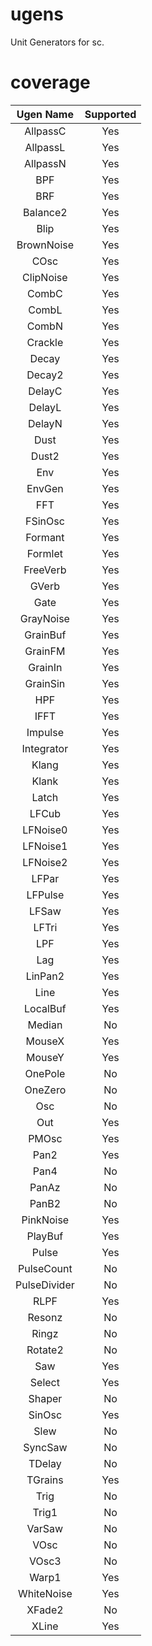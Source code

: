 # ugens

Unit Generators for sc.

# coverage

| Ugen Name                   | Supported |
|:---------------------------:|:---------:|
| AllpassC                    | Yes       |
| AllpassL                    | Yes       |
| AllpassN                    | Yes       |
| BPF                         | Yes       |
| BRF                         | Yes       |
| Balance2                    | Yes       |
| Blip                        | Yes       |
| BrownNoise                  | Yes       |
| COsc                        | Yes       |
| ClipNoise                   | Yes       |
| CombC                       | Yes       |
| CombL                       | Yes       |
| CombN                       | Yes       |
| Crackle                     | Yes       |
| Decay                       | Yes       |
| Decay2                      | Yes       |
| DelayC                      | Yes       |
| DelayL                      | Yes       |
| DelayN                      | Yes       |
| Dust                        | Yes       |
| Dust2                       | Yes       |
| Env                         | Yes       |
| EnvGen                      | Yes       |
| FFT                         | Yes       |
| FSinOsc                     | Yes       |
| Formant                     | Yes       |
| Formlet                     | Yes       |
| FreeVerb                    | Yes       |
| GVerb                       | Yes       |
| Gate                        | Yes       |
| GrayNoise                   | Yes       |
| GrainBuf                    | Yes       |
| GrainFM                     | Yes       |
| GrainIn                     | Yes       |
| GrainSin                    | Yes       |
| HPF                         | Yes       |
| IFFT                        | Yes       |
| Impulse                     | Yes       |
| Integrator                  | Yes       |
| Klang                       | Yes       |
| Klank                       | Yes       |
| Latch                       | Yes       |
| LFCub                       | Yes       |
| LFNoise0                    | Yes       |
| LFNoise1                    | Yes       |
| LFNoise2                    | Yes       |
| LFPar                       | Yes       |
| LFPulse                     | Yes       |
| LFSaw                       | Yes       |
| LFTri                       | Yes       |
| LPF                         | Yes       |
| Lag                         | Yes       |
| LinPan2                     | Yes       |
| Line                        | Yes       |
| LocalBuf                    | Yes       |
| Median                      | No        |
| MouseX                      | Yes       |
| MouseY                      | Yes       |
| OnePole                     | No        |
| OneZero                     | No        |
| Osc                         | No        |
| Out                         | Yes       |
| PMOsc                       | Yes       |
| Pan2                        | Yes       |
| Pan4                        | No        |
| PanAz                       | No        |
| PanB2                       | No        |
| PinkNoise                   | Yes       |
| PlayBuf                     | Yes       |
| Pulse                       | Yes       |
| PulseCount                  | No        |
| PulseDivider                | No        |
| RLPF                        | Yes       |
| Resonz                      | No        |
| Ringz                       | No        |
| Rotate2                     | No        |
| Saw                         | Yes       |
| Select                      | Yes       |
| Shaper                      | No        |
| SinOsc                      | Yes       |
| Slew                        | No        |
| SyncSaw                     | No        |
| TDelay                      | No        |
| TGrains                     | Yes       |
| Trig                        | No        |
| Trig1                       | No        |
| VarSaw                      | No        |
| VOsc                        | No        |
| VOsc3                       | No        |
| Warp1                       | Yes       |
| WhiteNoise                  | Yes       |
| XFade2                      | No        |
| XLine                       | Yes       |
